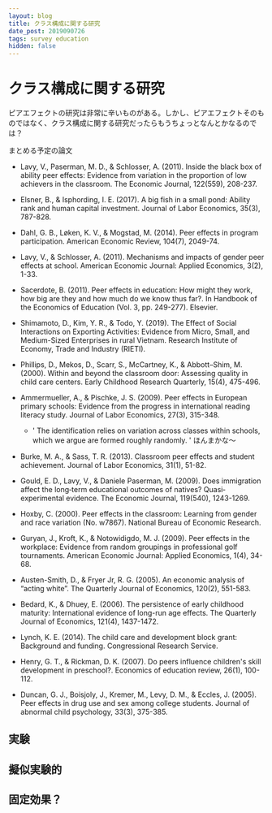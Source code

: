 ```yaml
---
layout: blog
title: クラス構成に関する研究
date_post: 2019090726
tags: survey education
hidden: false
---
```

# クラス構成に関する研究
ピアエフェクトの研究は非常に辛いものがある。しかし、ピアエフェクトそのものではなく、クラス構成に関する研究だったらもうちょっとなんとかなるのでは？


まとめる予定の論文
* Lavy, V., Paserman, M. D., & Schlosser, A. (2011). Inside the black box of ability peer effects: Evidence from variation in the proportion of low achievers in the classroom. The Economic Journal, 122(559), 208-237.

* Elsner, B., & Isphording, I. E. (2017). A big fish in a small pond: Ability rank and human capital investment. Journal of Labor Economics, 35(3), 787-828.

* Dahl, G. B., Løken, K. V., & Mogstad, M. (2014). Peer effects in program participation. American Economic Review, 104(7), 2049-74.

* Lavy, V., & Schlosser, A. (2011). Mechanisms and impacts of gender peer effects at school. American Economic Journal: Applied Economics, 3(2), 1-33.

* Sacerdote, B. (2011). Peer effects in education: How might they work, how big are they and how much do we know thus far?. In Handbook of the Economics of Education (Vol. 3, pp. 249-277). Elsevier.

* Shimamoto, D., Kim, Y. R., & Todo, Y. (2019). The Effect of Social Interactions on Exporting Activities: Evidence from Micro, Small, and Medium-Sized Enterprises in rural Vietnam. Research Institute of Economy, Trade and Industry (RIETI).

* Phillips, D., Mekos, D., Scarr, S., McCartney, K., & Abbott–Shim, M. (2000). Within and beyond the classroom door: Assessing quality in child care centers. Early Childhood Research Quarterly, 15(4), 475-496.




* Ammermueller, A., & Pischke, J. S. (2009). Peer effects in European primary schools: Evidence from the progress in international reading literacy study. Journal of Labor Economics, 27(3), 315-348.
  - ' The identification relies on variation across classes within schools, which we argue are formed roughly randomly. ' 
  ほんまかな〜

* Burke, M. A., & Sass, T. R. (2013). Classroom peer effects and student achievement. Journal of Labor Economics, 31(1), 51-82.

* Gould, E. D., Lavy, V., & Daniele Paserman, M. (2009). Does immigration affect the long‐term educational outcomes of natives? Quasi‐experimental evidence. The Economic Journal, 119(540), 1243-1269.

* Hoxby, C. (2000). Peer effects in the classroom: Learning from gender and race variation (No. w7867). National Bureau of Economic Research.

* Guryan, J., Kroft, K., & Notowidigdo, M. J. (2009). Peer effects in the workplace: Evidence from random groupings in professional golf tournaments. American Economic Journal: Applied Economics, 1(4), 34-68.

* Austen-Smith, D., & Fryer Jr, R. G. (2005). An economic analysis of “acting white”. The Quarterly Journal of Economics, 120(2), 551-583.


* Bedard, K., & Dhuey, E. (2006). The persistence of early childhood maturity: International evidence of long-run age effects. The Quarterly Journal of Economics, 121(4), 1437-1472.

* Lynch, K. E. (2014). The child care and development block grant: Background and funding. Congressional Research Service.

* Henry, G. T., & Rickman, D. K. (2007). Do peers influence children's skill development in preschool?. Economics of education review, 26(1), 100-112.

* Duncan, G. J., Boisjoly, J., Kremer, M., Levy, D. M., & Eccles, J. (2005). Peer effects in drug use and sex among college students. Journal of abnormal child psychology, 33(3), 375-385.



## 実験
## 擬似実験的
## 固定効果？




